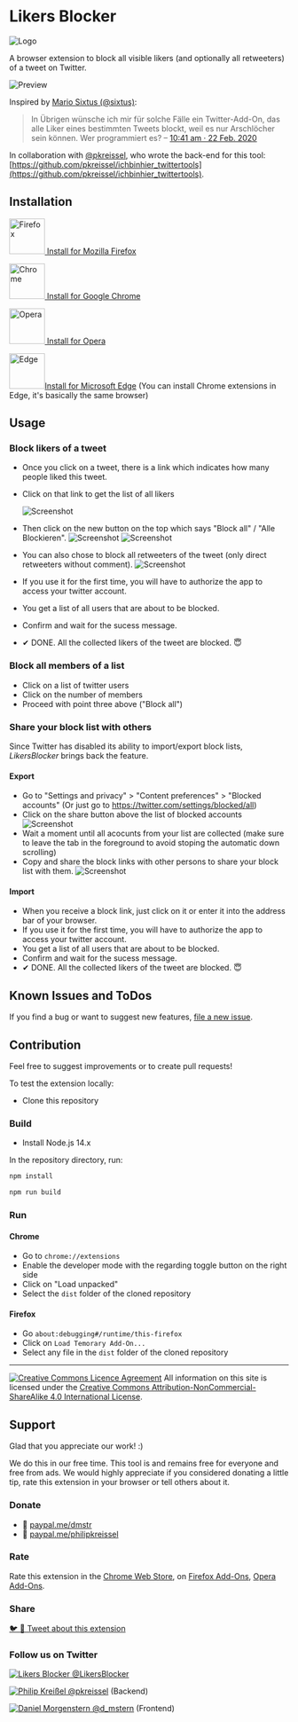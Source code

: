 # Likers Blocker

![Logo](assets/icon128.png)

A browser extension to block all visible likers (and optionally all retweeters) of a tweet on Twitter.

![Preview](screenshots/preview2-medium.png)

Inspired by [Mario Sixtus (@sixtus)](https://twitter.com/sixtus):

> In Übrigen wünsche ich mir für solche Fälle ein Twitter-Add-On, das alle Liker eines bestimmten Tweets blockt, weil es nur Arschlöcher sein können. Wer programmiert es?
> – [10:41 am · 22 Feb. 2020](https://twitter.com/sixtus/status/1231152136857231360)

In collaboration with [@pkreissel](https://twitter.com/pkreissel), who wrote the back-end for this tool: [https://github.com/pkreissel/ichbinhier_twittertools](https://github.com/pkreissel/ichbinhier_twittertools).

## Installation

[<img src="https://upload.wikimedia.org/wikipedia/commons/thumb/a/a0/Firefox_logo%2C_2019.svg/68px-Firefox_logo%2C_2019.svg.png" width="64" height="auto" alt="Firefox"> Install for Mozilla Firefox](https://addons.mozilla.org/firefox/addon/likers-blocker/)

[<img src="https://upload.wikimedia.org/wikipedia/commons/thumb/a/a5/Google_Chrome_icon_%28September_2014%29.svg/64px-Google_Chrome_icon_%28September_2014%29.svg.png" width="64" height="auto" alt="Chrome"> Install for Google Chrome](https://chrome.google.com/webstore/detail/melnbpmfhaejmcpfflfjmchondkpmkcj/)

[<img src="https://upload.wikimedia.org/wikipedia/commons/thumb/4/49/Opera_2015_icon.svg/150px-Opera_2015_icon.svg.png" width="64" height="auto" alt="Opera"> Install for Opera](https://addons.opera.com/de/extensions/details/likers-blocker/)

[<img src="https://upload.wikimedia.org/wikipedia/commons/thumb/9/98/Microsoft_Edge_logo_%282019%29.svg/96px-Microsoft_Edge_logo_%282019%29.svg.png" width="64" height="auto" alt="Edge">Install for Microsoft Edge](https://chrome.google.com/webstore/detail/melnbpmfhaejmcpfflfjmchondkpmkcj/) (You can install Chrome extensions in Edge, it's basically the same browser)

## Usage

### Block likers of a tweet

- Once you click on a tweet, there is a link which indicates how many people liked this tweet.
- Click on that link to get the list of all likers

  ![Screenshot](screenshots/likes.png)

- Then click on the new button on the top which says "Block all" / "Alle Blockieren".
  ![Screenshot](screenshots/block-all-button.png)
  ![Screenshot](screenshots/collecting-usernames.png)
- You can also chose to block all retweeters of the tweet (only direct retweeters without comment).
  ![Screenshot](screenshots/confirm.png)
- If you use it for the first time, you will have to authorize the app to access your twitter account.
- You get a list of all users that are about to be blocked.
- Confirm and wait for the sucess message.
- ✔ DONE. All the collected likers of the tweet are blocked. 😇

### Block all members of a list

- Click on a list of twitter users
- Click on the number of members
- Proceed with point three above ("Block all")

### Share your block list with others

Since Twitter has disabled its ability to import/export block lists, _LikersBlocker_ brings back the feature.

#### Export

- Go to "Settings and privacy" > "Content preferences" > "Blocked accounts" (Or just go to https://twitter.com/settings/blocked/all)
- Click on the share button above the list of blocked accounts
  ![Screenshot](screenshots/likers-blocker-share-block-list-btn.png)
- Wait a moment until all acocunts from your list are collected (make sure to leave the tab in the foreground to avoid stoping the automatic down scrolling)
- Copy and share the block links with other persons to share your block list with them.
  ![Screenshot](screenshots/likers-blocker-share-block-list.png)

#### Import

- When you receive a block link, just click on it or enter it into the address bar of your browser.
- If you use it for the first time, you will have to authorize the app to access your twitter account.
- You get a list of all users that are about to be blocked.
- Confirm and wait for the sucess message.
- ✔ DONE. All the collected likers of the tweet are blocked. 😇

## Known Issues and ToDos

If you find a bug or want to suggest new features, [file a new issue](https://github.com/dmstern/likers-blocker/issues/new).

## Contribution

Feel free to suggest improvements or to create pull requests!

To test the extension locally:

- Clone this repository

### Build

- Install Node.js 14.x

In the repository directory, run:

```bash
npm install
```

```bash
npm run build
```

### Run

#### Chrome

- Go to `chrome://extensions`
- Enable the developer mode with the regarding toggle button on the right side
- Click on "Load unpacked"
- Select the `dist` folder of the cloned repository

#### Firefox

- Go `about:debugging#/runtime/this-firefox`
- Click on `Load Temorary Add-On...`
- Select any file in the `dist` folder of the cloned repository

---

[![Creative Commons Licence Agreement](https://i.creativecommons.org/l/by-nc-sa/4.0/80x15.png)](http://creativecommons.org/licenses/by-nc-sa/4.0/)
All information on this site is licensed under the [Creative Commons Attribution-NonCommercial-ShareAlike 4.0 International License](http://creativecommons.org/licenses/by-nc-sa/4.0/).

## Support

Glad that you appreciate our work! :)

We do this in our free time. This tool is and remains free for everyone and free from ads.
We would highly appreciate if you considered donating a little tip, rate this extension in your browser or tell others about it.

### Donate

- 💝 [paypal.me/dmstr](https://paypal.me/dmstr)
- 💝 [paypal.me/philipkreissel](https://paypal.me/philipkreissel)

### Rate

Rate this extension in the [Chrome Web Store](https://chrome.google.com/webstore/detail/melnbpmfhaejmcpfflfjmchondkpmkcj/), on [Firefox Add-Ons](https://addons.mozilla.org/firefox/addon/likers-blocker/), [Opera Add-Ons](https://addons.opera.com/de/extensions/details/likers-blocker/).

### Share

[🐦 💬 Tweet about this extension](<https://twitter.com/share?text=With the @LikersBlocker you can block people that like hate speech.&url=https://dmstern.github.io/likers-blocker&hashtags=LikersBlocker,sayNoToHateSpeech,ichbinhier>)

### Follow us on Twitter

[![Likers Blocker](https://pbs.twimg.com/profile_images/1397331928928378880/3O3zY4bh_bigger.png)  @LikersBlocker](https://twitter.com/LikersBlocker)

[![Philip Kreißel](https://pbs.twimg.com/profile_images/1427346761291599879/XZ6AgKyH_bigger.jpg)  @pkreissel](https://twitter.com/pkreissel) (Backend)

[![Daniel Morgenstern](https://pbs.twimg.com/profile_images/1445063182721196040/xuuufhWo_bigger.jpg)  @d_mstern](https://twitter.com/d_mstern) (Frontend)
